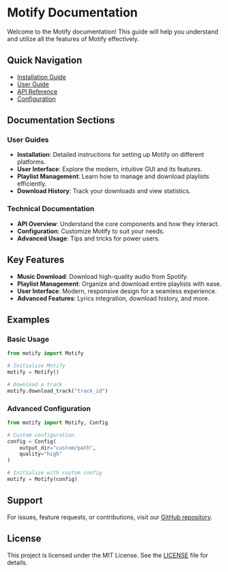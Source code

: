 # Motify Documentation

Welcome to the Motify documentation! This guide will help you understand and utilize all the features of Motify effectively.

## Quick Navigation

- [Installation Guide](installation.md)
- [User Guide](usage.md)
- [API Reference](api.md)
- [Configuration](api/configuration.md)

## Documentation Sections

### User Guides
- **Installation**: Detailed instructions for setting up Motify on different platforms.
- **User Interface**: Explore the modern, intuitive GUI and its features.
- **Playlist Management**: Learn how to manage and download playlists efficiently.
- **Download History**: Track your downloads and view statistics.

### Technical Documentation
- **API Overview**: Understand the core components and how they interact.
- **Configuration**: Customize Motify to suit your needs.
- **Advanced Usage**: Tips and tricks for power users.

## Key Features

- **Music Download**: Download high-quality audio from Spotify.
- **Playlist Management**: Organize and download entire playlists with ease.
- **User Interface**: Modern, responsive design for a seamless experience.
- **Advanced Features**: Lyrics integration, download history, and more.

## Examples

### Basic Usage
```python
from motify import Motify

# Initialize Motify
motify = Motify()

# Download a track
motify.download_track("track_id")
```

### Advanced Configuration
```python
from motify import Motify, Config

# Custom configuration
config = Config(
    output_dir="custom/path",
    quality="high"
)

# Initialize with custom config
motify = Motify(config)
```

## Support

For issues, feature requests, or contributions, visit our [GitHub repository](https://github.com/mosh3eb/motify).

## License

This project is licensed under the MIT License. See the [LICENSE](LICENSE) file for details. 